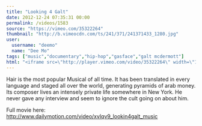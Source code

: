 ```yaml
---
title: "Looking 4 Galt"
date: 2012-12-24 07:35:31 00:00
permalink: /videos/1583
source: "https://vimeo.com/35322264"
thumbnail: "http://b.vimeocdn.com/ts/241/371/241371433_1280.jpg"
user:
  username: "deemo"
  name: "Dee Mo"
tags: ["music","documentary","hip-hop","gasface","galt mcdermott"]
html: "<iframe src=\"http://player.vimeo.com/video/35322264\" width=\"1280\" height=\"720\" frameborder=\"0\" webkitAllowFullScreen mozallowfullscreen allowFullScreen></iframe>"
---
```


Hair is the most popular Musical of all time.
It has been translated in every language and staged all over the world, generating pyramids of arab money.
Its composer lives an intensely private life somewhere in New York.
He never gave any interview and seem to ignore the cult going on about him.

Full movie here: http://www.dailymotion.com/video/xvlqv9_lookin4galt_music